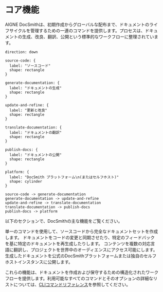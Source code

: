 # コア機能

AIGNE DocSmithは、初期作成からグローバルな配布まで、ドキュメントのライフサイクルを管理するための一連のコマンドを提供します。プロセスは、ドキュメントの生成、改良、翻訳、公開という標準的なワークフローに整理されています。

```d2
direction: down

source-code: {
  label: "ソースコード"
  shape: rectangle
}

generate-documentation: {
  label: "ドキュメントの生成"
  shape: rectangle
}

update-and-refine: {
  label: "更新と改良"
  shape: rectangle
}

translate-documentation: {
  label: "ドキュメントの翻訳"
  shape: rectangle
}

publish-docs: {
  label: "ドキュメントの公開"
  shape: rectangle
}

platform: {
  label: "DocSmith プラットフォーム\n(またはセルフホスト)"
  shape: cylinder
}

source-code -> generate-documentation
generate-documentation -> update-and-refine
update-and-refine -> translate-documentation
translate-documentation -> publish-docs
publish-docs -> platform
```

以下のセクションで、DocSmithの主な機能をご覧ください。

<x-cards data-columns="2">
  <x-card data-title="ドキュメントの生成" data-icon="lucide:file-plus-2" data-href="/features/generate-documentation">
    単一のコマンドを使用して、ソースコードから完全なドキュメントセットを作成します。
  </x-card>
  <x-card data-title="更新と改良" data-icon="lucide:edit" data-href="/features/update-and-refine">
    ドキュメントをコードの変更と同期させたり、特定のフィードバックを基に特定のドキュメントを再生成したりします。
  </x-card>
  <x-card data-title="ドキュメントの翻訳" data-icon="lucide:languages" data-href="/features/translate-documentation">
    コンテンツを複数の対応言語に翻訳し、プロジェクトを世界中のオーディエンスにアクセス可能にします。
  </x-card>
  <x-card data-title="ドキュメントの公開" data-icon="lucide:send" data-href="/features/publish-your-docs">
    生成したドキュメントを公式のDocSmithプラットフォームまたは独自のセルフホストインスタンスに公開します。
  </x-card>
</x-cards>

これらの機能は、ドキュメントを作成および保守するための構造化されたワークフローを提供します。利用可能なすべてのコマンドとそのオプションの詳細なリストについては、[CLIコマンドリファレンス](./cli-reference.md)を参照してください。